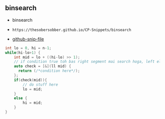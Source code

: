 
## binsearch

- binsearch
- ```
  https://thesobersobber.github.io/CP-Snippets/binsearch
  ```
- [github-snip-file](https://github.com/theSoberSobber/CP-Snippets/blob/main/snippets.json#L753)

```cpp
int lo = 0, hi = n-1;
while(hi-lo>1) {
    int mid = lo + ((hi-lo) >> 1);
    // if condition true toh bas right segment mai search hoga, left eliminated
    auto check = [&](ll mid) {
      return (/*condition here*/);
    };
    if(check(mid)){
        // do stuff here
        lo = mid;
    }
    else {
        hi = mid;
    }
}
```
